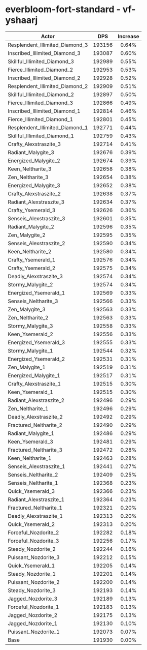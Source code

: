 # everbloom-fort-standard - vf-yshaarj
| Actor | DPS | Increase |
|---|:---:|:---:|
|Resplendent_Illimited_Diamond_3|193156|0.64%|
|Inscribed_Illimited_Diamond_3|193087|0.60%|
|Skillful_Illimited_Diamond_3|192989|0.55%|
|Fierce_Illimited_Diamond_2|192953|0.53%|
|Inscribed_Illimited_Diamond_2|192928|0.52%|
|Resplendent_Illimited_Diamond_2|192909|0.51%|
|Skillful_Illimited_Diamond_2|192897|0.50%|
|Fierce_Illimited_Diamond_3|192866|0.49%|
|Inscribed_Illimited_Diamond_1|192814|0.46%|
|Fierce_Illimited_Diamond_1|192801|0.45%|
|Resplendent_Illimited_Diamond_1|192771|0.44%|
|Skillful_Illimited_Diamond_1|192759|0.43%|
|Crafty_Alexstraszite_3|192714|0.41%|
|Radiant_Malygite_3|192676|0.39%|
|Energized_Malygite_2|192674|0.39%|
|Keen_Neltharite_3|192658|0.38%|
|Zen_Neltharite_3|192654|0.38%|
|Energized_Malygite_3|192652|0.38%|
|Crafty_Alexstraszite_2|192638|0.37%|
|Radiant_Alexstraszite_3|192634|0.37%|
|Crafty_Ysemerald_3|192626|0.36%|
|Senseis_Alexstraszite_3|192601|0.35%|
|Radiant_Malygite_2|192596|0.35%|
|Zen_Malygite_2|192595|0.35%|
|Senseis_Alexstraszite_2|192590|0.34%|
|Keen_Neltharite_2|192580|0.34%|
|Crafty_Ysemerald_1|192576|0.34%|
|Crafty_Ysemerald_2|192575|0.34%|
|Deadly_Alexstraszite_3|192574|0.34%|
|Stormy_Malygite_2|192574|0.34%|
|Energized_Ysemerald_1|192569|0.33%|
|Senseis_Neltharite_3|192566|0.33%|
|Zen_Malygite_3|192563|0.33%|
|Zen_Neltharite_2|192563|0.33%|
|Stormy_Malygite_3|192558|0.33%|
|Keen_Ysemerald_2|192556|0.33%|
|Energized_Ysemerald_3|192555|0.33%|
|Stormy_Malygite_1|192544|0.32%|
|Energized_Ysemerald_2|192531|0.31%|
|Zen_Malygite_1|192519|0.31%|
|Energized_Malygite_1|192517|0.31%|
|Crafty_Alexstraszite_1|192515|0.30%|
|Keen_Ysemerald_1|192515|0.30%|
|Radiant_Alexstraszite_2|192496|0.29%|
|Zen_Neltharite_1|192496|0.29%|
|Deadly_Alexstraszite_2|192492|0.29%|
|Fractured_Neltharite_2|192490|0.29%|
|Radiant_Malygite_1|192486|0.29%|
|Keen_Ysemerald_3|192481|0.29%|
|Fractured_Neltharite_3|192472|0.28%|
|Keen_Neltharite_1|192463|0.28%|
|Senseis_Alexstraszite_1|192441|0.27%|
|Senseis_Neltharite_2|192409|0.25%|
|Senseis_Neltharite_1|192368|0.23%|
|Quick_Ysemerald_3|192366|0.23%|
|Radiant_Alexstraszite_1|192364|0.23%|
|Fractured_Neltharite_1|192321|0.20%|
|Deadly_Alexstraszite_1|192313|0.20%|
|Quick_Ysemerald_2|192313|0.20%|
|Forceful_Nozdorite_2|192282|0.18%|
|Forceful_Nozdorite_3|192256|0.17%|
|Steady_Nozdorite_2|192244|0.16%|
|Puissant_Nozdorite_3|192212|0.15%|
|Quick_Ysemerald_1|192205|0.14%|
|Steady_Nozdorite_1|192201|0.14%|
|Puissant_Nozdorite_2|192200|0.14%|
|Steady_Nozdorite_3|192193|0.14%|
|Jagged_Nozdorite_3|192189|0.13%|
|Forceful_Nozdorite_1|192183|0.13%|
|Jagged_Nozdorite_2|192175|0.13%|
|Jagged_Nozdorite_1|192130|0.10%|
|Puissant_Nozdorite_1|192073|0.07%|
|Base|191930|0.00%|
